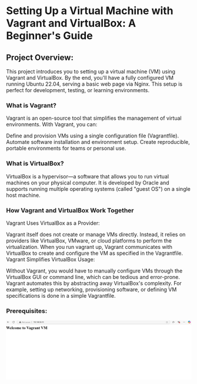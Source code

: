# Setting Up a Virtual Machine with Vagrant and VirtualBox: A Beginner's Guide

## Project Overview:
This project introduces you to setting up a virtual machine (VM) using Vagrant and VirtualBox. By the end, you'll have a fully configured VM running Ubuntu 22.04, serving a basic web page via Nginx. This setup is perfect for development, testing, or learning environments.

### What is Vagrant?
Vagrant is an open-source tool that simplifies the management of virtual environments. With Vagrant, you can:

Define and provision VMs using a single configuration file (Vagrantfile).
Automate software installation and environment setup.
Create reproducible, portable environments for teams or personal use.

### What is VirtualBox?
VirtualBox is a hypervisor—a software that allows you to run virtual machines on your physical computer. It is developed by Oracle and supports running multiple operating systems (called "guest OS") on a single host machine.

### How Vagrant and VirtualBox Work Together
Vagrant Uses VirtualBox as a Provider:

Vagrant itself does not create or manage VMs directly. Instead, it relies on providers like VirtualBox, VMware, or cloud platforms to perform the virtualization.
When you run vagrant up, Vagrant communicates with VirtualBox to create and configure the VM as specified in the Vagrantfile.
Vagrant Simplifies VirtualBox Usage:

Without Vagrant, you would have to manually configure VMs through the VirtualBox GUI or command line, which can be tedious and error-prone.
Vagrant automates this by abstracting away VirtualBox's complexity. For example, setting up networking, provisioning software, or defining VM specifications is done in a simple Vagrantfile.

### Prerequisites:

![alt text](image/Vagrant-browser.png)
